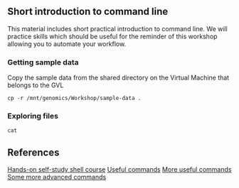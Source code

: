 ## Short introduction to command line

This material includes short practical introduction to command line. We will practice skills which should be useful 
for the reminder of this workshop allowing you to automate your workflow.

### Getting sample data

Copy the sample data from the shared directory on the Virtual Machine that belongs to the GVL

```
cp -r /mnt/genomics/Workshop/sample-data .
```

### Exploring files

```
cat 
```



## References
[Hands-on self-study shell course](http://swcarpentry.github.io/shell-novice)
[Useful commands](https://github.com/joseah/command-line-for-bioinformatics/blob/master/commands.md)
[More useful commands](https://github.com/joseah/command-line-for-bioinformatics)
[Some more advanced commands](http://williamslab.bscb.cornell.edu/?page_id=235)

